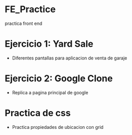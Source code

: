 # FE_Practice
practica front end
# Ejercicio 1: Yard Sale
- Diferentes pantallas para aplicacion de venta de garaje

# Ejercicio 2: Google Clone
- Replica a pagina principal de google

# Practica de css
- Practica propiedades de ubicacion con grid